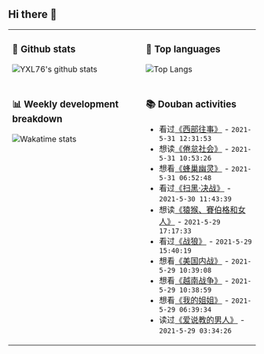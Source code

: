 ## Hi there 👋

<table>
<tr>
<td valign="top" width="54%">

### 🔭 Github stats

![YXL76's github stats](https://github-readme-stats.yxl76.vercel.app/api?username=YXL76&count_private=true&show_icons=true&include_all_commits=true&theme=prussian&line_height=28&disable_animations=true)

</td>

<td valign="top" width="46%">

### 🌱 Top languages

![Top Langs](https://github-readme-stats.yxl76.vercel.app/api/top-langs/?username=YXL76&layout=compact&theme=prussian&langs_count=8&hide=HTML,CSS,SCSS)

</td>
</tr>
<tr>
<td valign="top" width="54%">

### 📊 Weekly development breakdown

![Wakatime stats](https://github-readme-stats.yxl76.vercel.app/api/wakatime?username=YXL76&layout=compact&theme=prussian)


</td>
<td valign="top" width="46%">

### 📚 Douban activities

- 看过[《西部往事》](http://movie.douban.com/subject/1293394/) - `2021-5-31 12:31:53`
- 想读[《倦怠社会》](https://book.douban.com/subject/33442259/) - `2021-5-31 10:53:26`
- 想看[《蜂巢幽灵》](http://movie.douban.com/subject/1401900/) - `2021-5-31 06:52:48`
- 看过[《扫黑·决战》](http://movie.douban.com/subject/35164328/) - `2021-5-30 11:43:39`
- 想读[《猿猴、賽伯格和女人》](https://book.douban.com/subject/5397857/) - `2021-5-29 17:17:33`
- 看过[《战狼》](http://movie.douban.com/subject/24753810/) - `2021-5-29 15:40:19`
- 想看[《美国内战》](http://movie.douban.com/subject/1432662/) - `2021-5-29 10:39:08`
- 想看[《越南战争》](http://movie.douban.com/subject/6397677/) - `2021-5-29 10:38:59`
- 想看[《我的姐姐》](http://movie.douban.com/subject/35158160/) - `2021-5-29 06:39:34`
- 读过[《爱说教的男人》](https://book.douban.com/subject/30438861/) - `2021-5-29 03:34:26`

</td>
</tr>
</table>

<!--
**YXL76/YXL76** is a ✨ _special_ ✨ repository because its `README.md` (this file) appears on your GitHub profile.

Here are some ideas to get you started:

- 🔭 I’m currently working on ...
- 🌱 I’m currently learning ...
- 👯 I’m looking to collaborate on ...
- 🤔 I’m looking for help with ...
- 💬 Ask me about ...
- 📫 How to reach me: ...
- 😄 Pronouns: ...
- ⚡ Fun fact: ...
-->
